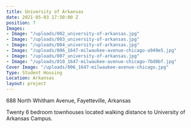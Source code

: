 ```yaml
---
title: University of Arkansas
date: 2021-05-03 17:50:00 Z
position: 7
Images:
- Image: "/uploads/002_university-of-arkansas.jpg"
- Image: "/uploads/003_university-of-arkansas.jpg"
- Image: "/uploads/004_university-of-arkansas.jpg"
- Image: "/uploads/006_1647-milwaukee-avenue-chicago-a949e5.jpg"
- Image: "/uploads/007_university-of-arkansas.jpg"
- Image: "/uploads/010_1647-milwaukee-avenue-chicago-7bd0bf.jpg"
Cover Image: "/uploads/006_1647-milwaukee-avenue-chicago.jpg"
Type: Student Housing
Location: Arkansas
layout: project
---
```


688 North Whitham Avenue, Fayetteville, Arkansas

Twenty 6 bedroom townhouses located walking distance to University of Arkansas Campus.

